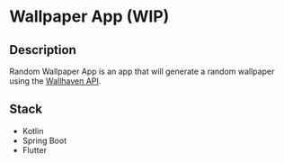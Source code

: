 # Wallpaper App (WIP)

## Description
Random Wallpaper App is an app that will generate a random wallpaper using the [Wallhaven API](https://wallhaven.cc/help/api).

## Stack
- Kotlin
- Spring Boot
- Flutter